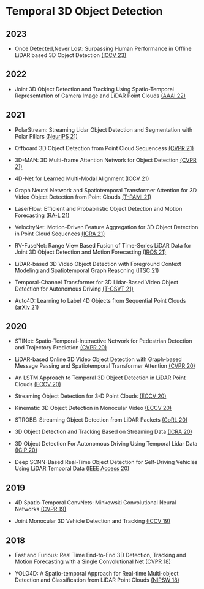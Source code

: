 # Temporal 3D Object Detection

## 2023
- Once Detected,Never Lost: Surpassing Human Performance in Offline LiDAR based 3D Object Detection [(ICCV 23)](https://arxiv.org/pdf/2304.12315.pdf)

## 2022

- Joint 3D Object Detection and Tracking Using Spatio-Temporal Representation of Camera Image and LiDAR Point Clouds [(AAAI 22)](https://arxiv.org/pdf/2112.07116.pdf)

## 2021

- PolarStream: Streaming Lidar Object Detection and Segmentation with Polar Pillars [(NeurIPS 21)](https://arxiv.org/pdf/2106.07545.pdf)

- Offboard 3D Object Detection from Point Cloud Sequencess [(CVPR 21)](https://openaccess.thecvf.com/content/CVPR2021/papers/Qi_Offboard_3D_Object_Detection_From_Point_Cloud_Sequences_CVPR_2021_paper.pdf)

- 3D-MAN: 3D Multi-frame Attention Network for Object Detection [(CVPR 21)](https://openaccess.thecvf.com/content/CVPR2021/papers/Yang_3D-MAN_3D_Multi-Frame_Attention_Network_for_Object_Detection_CVPR_2021_paper.pdf)

- 4D-Net for Learned Multi-Modal Alignment [(ICCV 21)](https://openaccess.thecvf.com/content/ICCV2021/papers/Piergiovanni_4D-Net_for_Learned_Multi-Modal_Alignment_ICCV_2021_paper.pdf)

- Graph Neural Network and Spatiotemporal Transformer Attention for 3D Video Object Detection from Point Clouds [(T-PAMI 21)](https://ieeexplore.ieee.org/stamp/stamp.jsp?arnumber=9609569)

- LaserFlow: Efficient and Probabilistic Object Detection and Motion Forecasting [(RA-L 21)](https://ieeexplore.ieee.org/stamp/stamp.jsp?arnumber=9310205)

- VelocityNet: Motion-Driven Feature Aggregation for 3D Object Detection in Point Cloud Sequences [(ICRA 21)](https://ieeexplore.ieee.org/stamp/stamp.jsp?arnumber=9561644)

- RV-FuseNet: Range View Based Fusion of Time-Series LiDAR Data for Joint 3D Object Detection and Motion Forecasting [(IROS 21)](https://arxiv.org/pdf/2005.10863.pdf)

- LiDAR-based 3D Video Object Detection with Foreground Context Modeling and Spatiotemporal Graph Reasoning [(ITSC 21)](https://ieeexplore.ieee.org/stamp/stamp.jsp?tp=&arnumber=9565058)

- Temporal-Channel Transformer for 3D Lidar-Based Video Object Detection for Autonomous Driving [(T-CSVT 21)](https://ieeexplore.ieee.org/stamp/stamp.jsp?arnumber=9438625)

- Auto4D: Learning to Label 4D Objects from Sequential Point Clouds [(arXiv 21)](https://arxiv.org/pdf/2101.06586.pdf)

## 2020

- STINet: Spatio-Temporal-Interactive Network for Pedestrian Detection and Trajectory Prediction [(CVPR 20)](https://openaccess.thecvf.com/content_CVPR_2020/papers/Zhang_STINet_Spatio-Temporal-Interactive_Network_for_Pedestrian_Detection_and_Trajectory_Prediction_CVPR_2020_paper.pdf)

- LiDAR-based Online 3D Video Object Detection with Graph-based Message Passing and Spatiotemporal Transformer Attention [(CVPR 20)](https://openaccess.thecvf.com/content_CVPR_2020/papers/Yin_LiDAR-Based_Online_3D_Video_Object_Detection_With_Graph-Based_Message_Passing_CVPR_2020_paper.pdf)

- An LSTM Approach to Temporal 3D Object Detection in LiDAR Point Clouds [(ECCV 20)](https://arxiv.org/pdf/2007.12392.pdf)

- Streaming Object Detection for 3-D Point Clouds [(ECCV 20)](https://www.ecva.net/papers/eccv_2020/papers_ECCV/papers/123630409.pdf)

- Kinematic 3D Object Detection in Monocular Video [(ECCV 20)](https://www.ecva.net/papers/eccv_2020/papers_ECCV/papers/123680137.pdf)

- STROBE: Streaming Object Detection from LiDAR Packets [(CoRL 20)](https://arxiv.org/pdf/2011.06425.pdf)

- 3D Object Detection and Tracking Based on Streaming Data [(ICRA 20)](https://ieeexplore.ieee.org/stamp/stamp.jsp?arnumber=9197183)

- 3D Object Detection For Autonomous Driving Using Temporal Lidar Data [(ICIP 20)](https://ieeexplore.ieee.org/stamp/stamp.jsp?arnumber=9191134)

- Deep SCNN-Based Real-Time Object Detection for Self-Driving Vehicles Using LiDAR Temporal Data [(IEEE Access 20)](https://ieeexplore.ieee.org/stamp/stamp.jsp?arnumber=9078792)

## 2019

- 4D Spatio-Temporal ConvNets: Minkowski Convolutional Neural Networks [(CVPR 19)](https://arxiv.org/pdf/1904.08755.pdf)

- Joint Monocular 3D Vehicle Detection and Tracking [(ICCV 19)](https://openaccess.thecvf.com/content_ICCV_2019/papers/Hu_Joint_Monocular_3D_Vehicle_Detection_and_Tracking_ICCV_2019_paper.pdf)

## 2018

- Fast and Furious: Real Time End-to-End 3D Detection, Tracking and Motion Forecasting with a Single Convolutional Net [(CVPR 18)](https://openaccess.thecvf.com/content_cvpr_2018/papers/Luo_Fast_and_Furious_CVPR_2018_paper.pdf)

- YOLO4D: A Spatio-temporal Approach for Real-time Multi-object Detection and Classification from LiDAR Point Clouds [(NIPSW 18)](https://openreview.net/pdf?id=B1xWZic29m)